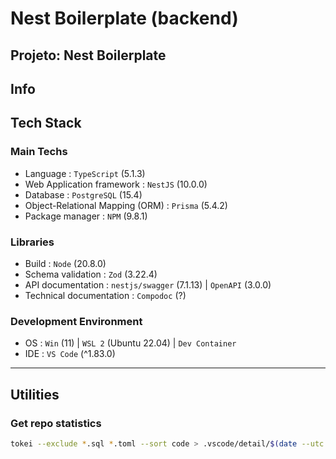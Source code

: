 # Nest Boilerplate (backend)

**Projeto**: Nest Boilerplate
---

## Info

## Tech Stack

### Main Techs

-   Language : `TypeScript` (5.1.3)
-   Web Application framework : `NestJS` (10.0.0)
-   Database : `PostgreSQL` (15.4)
-   Object-Relational Mapping (ORM) : `Prisma` (5.4.2)
-   Package manager : `NPM` (9.8.1)

### Libraries

-   Build : `Node` (20.8.0)
-   Schema validation : `Zod` (3.22.4)
-   API documentation : `nestjs/swagger` (7.1.13) | `OpenAPI` (3.0.0)
-   Technical documentation : `Compodoc` (?)

### Development Environment

-   OS : `Win` (11) | `WSL 2` (Ubuntu 22.04) | `Dev Container`
-   IDE : `VS Code` (^1.83.0)

---

## Utilities

### Get repo statistics

```bash
tokei --exclude *.sql *.toml --sort code > .vscode/detail/$(date --utc +%FT%TZ)
```
